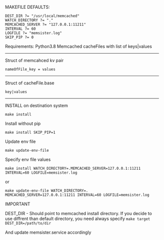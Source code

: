 MAKEFILE DEFAULTS:
```
DEST_DIR ?= "/usr/local/memcached"
WATCH_DIRECTORY ?= "."
MEMCACHED_SERVER ?= "127.0.0.1:11211"
INTERVAL ?= 60
LOGFILE ?= "memsister.log"
SKIP_PIP ?= 0
```

Requirements:
Python3.8
Memcached
cacheFiles with list of keys|values

--- 
Struct of memcahced kv pair

`nameOfFile_key = values`

---
Struct of cacheFile.base

`key|values`

---
INSTALL on destination system

`make install`

Install without pip 

`make install SKIP_PIP=1`

Update env file 

`make update-env-file`

Specify env file values 

`make install WATCH_DIRECTORY=.MEMCACHED_SERVER=127.0.0.1:11211 INTERVAL=60 LOGFILE=memsister.log` 

or

`make update-env-file WATCH_DIRECTORY=. MEMCACHED_SERVER=127.0.0.1:11211 INTERVAL=60 LOGFILE=memsister.log`

IMPORTANT

DEST_DIR - Should point to memcached install directory. If you decide to use diffrent 
than default directory, you need always specify `make target DEST_DIR=/path/to/dir`

And update memsister.service accordingly
